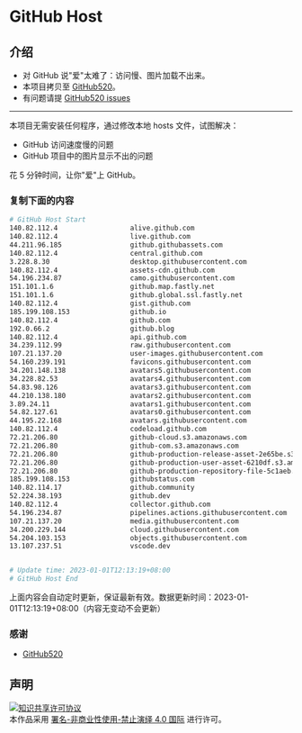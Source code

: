 # GitHub Host
## 介绍
- 对 GitHub 说"爱"太难了：访问慢、图片加载不出来。
- 本项目拷贝至 [GitHub520](https://github.com/521xueweihan/GitHub520)。
- 有问题请提 [GitHub520 issues](https://github.com/521xueweihan/GitHub520/issues/new)

---

本项目无需安装任何程序，通过修改本地 hosts 文件，试图解决：
- GitHub 访问速度慢的问题
- GitHub 项目中的图片显示不出的问题

花 5 分钟时间，让你"爱"上 GitHub。

### 复制下面的内容
```bash
# GitHub Host Start
140.82.112.4                  alive.github.com
140.82.112.4                  live.github.com
44.211.96.185                 github.githubassets.com
140.82.112.4                  central.github.com
3.228.8.30                    desktop.githubusercontent.com
140.82.112.4                  assets-cdn.github.com
54.196.234.87                 camo.githubusercontent.com
151.101.1.6                   github.map.fastly.net
151.101.1.6                   github.global.ssl.fastly.net
140.82.112.4                  gist.github.com
185.199.108.153               github.io
140.82.112.4                  github.com
192.0.66.2                    github.blog
140.82.112.4                  api.github.com
34.239.112.99                 raw.githubusercontent.com
107.21.137.20                 user-images.githubusercontent.com
54.160.239.191                favicons.githubusercontent.com
34.201.148.138                avatars5.githubusercontent.com
34.228.82.53                  avatars4.githubusercontent.com
54.83.98.126                  avatars3.githubusercontent.com
44.210.138.180                avatars2.githubusercontent.com
3.89.24.11                    avatars1.githubusercontent.com
54.82.127.61                  avatars0.githubusercontent.com
44.195.22.168                 avatars.githubusercontent.com
140.82.112.4                  codeload.github.com
72.21.206.80                  github-cloud.s3.amazonaws.com
72.21.206.80                  github-com.s3.amazonaws.com
72.21.206.80                  github-production-release-asset-2e65be.s3.amazonaws.com
72.21.206.80                  github-production-user-asset-6210df.s3.amazonaws.com
72.21.206.80                  github-production-repository-file-5c1aeb.s3.amazonaws.com
185.199.108.153               githubstatus.com
140.82.114.17                 github.community
52.224.38.193                 github.dev
140.82.112.4                  collector.github.com
54.196.234.87                 pipelines.actions.githubusercontent.com
107.21.137.20                 media.githubusercontent.com
34.200.229.144                cloud.githubusercontent.com
54.204.103.153                objects.githubusercontent.com
13.107.237.51                 vscode.dev


# Update time: 2023-01-01T12:13:19+08:00
# GitHub Host End

```
上面内容会自动定时更新，保证最新有效。数据更新时间：2023-01-01T12:13:19+08:00（内容无变动不会更新）

### 感谢

- [GitHub520](https://github.com/521xueweihan/GitHub520)

## 声明
<a rel="license" href="https://creativecommons.org/licenses/by-nc-nd/4.0/deed.zh"><img alt="知识共享许可协议" style="border-width: 0" src="https://licensebuttons.net/l/by-nc-nd/4.0/88x31.png"></a><br>本作品采用 <a rel="license" href="https://creativecommons.org/licenses/by-nc-nd/4.0/deed.zh">署名-非商业性使用-禁止演绎 4.0 国际</a> 进行许可。